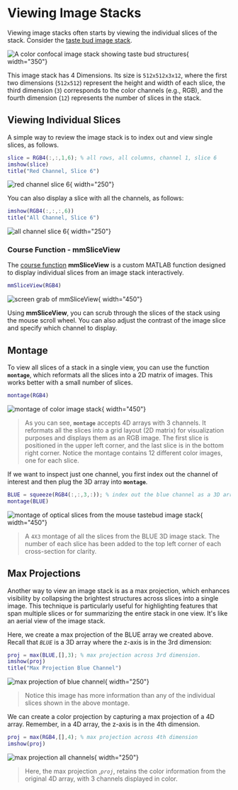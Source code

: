 # Viewing Image Stacks

Viewing image stacks often starts by viewing the individual slices of the stack.  Consider the [taste bud image stack](volumeLoadingMicroscopy.md).

![A color confocal image stack showing taste bud structures](images/image-stack-tastebud-color.png){ width="350"}

This image stack has 4 Dimensions. Its size is `512x512x3x12`, where the first two dimensions (`512x512`) represent the height and width of each slice, the third dimension (`3`) corresponds to the color channels (e.g., RGB), and the fourth dimension (`12`) represents the number of slices in the stack.

## Viewing Individual Slices

A simple way to review the image stack is to index out and view single slices, as follows.

```matlab linenums="1" title="Display single channel slice"
slice = RGB4(:,:,1,6); % all rows, all columns, channel 1, slice 6
imshow(slice)
title("Red Channel, Slice 6")
```

![red channel slice 6](images/image-stack-red-ch-slice-6.png){ width="250"}

You can also display a slice with all the channels, as follows:

```matlab linenums="1" title="Display slice in color"
imshow(RGB4(:,:,:,6))
title("All Channel, Slice 6")
```

![all channel slice 6](images/image-stack-all-ch-slice-6.png){ width="250"}

### Course Function - mmSliceView

The [course function](../reference/courseFunctions.md) **mmSliceView** is a custom MATLAB function designed to display individual slices from an image stack interactively.

```matlab linenums="1" title="mmSliceView"
mmSliceView(RGB4)
```

![screen grab of mmSliceView](images/mmSliceView-RGB4.png){ width="450"}

Using **mmSliceView**, you can scrub through the slices of the stack using the mouse scroll wheel. You can also adjust the contrast of the image slice and specify which channel to display.

## Montage

To view all slices of a stack in a single view, you can use the function **`montage`**, which reformats all the slices into a 2D matrix of images. This works better with a small number of slices.

```matlab linenums="1" title="Display Montage"
montage(RGB4)
```

![montage of color image stack](images/image-stack-montage-color.png){ width="450"}

>As you can see, **`montage`** accepts 4D arrays with 3 channels. It reformats all the slices into a grid layout (2D matrix) for visualization purposes and displays them as an RGB image. The first slice is positioned in the upper left corner, and the last slice is in the bottom right corner. Notice the montage contains 12 different color images, one for each slice.

If we want to inspect just one channel, you first index out the channel of interest and then plug the 3D array into **`montage`**.

```matlab linenums="1" title="View Blue Channel as a montage"
BLUE = squeeze(RGB4(:,:,3,:)); % index out the blue channel as a 3D array
montage(BLUE)
```

![montage of optical slices from the mouse tastebud image stack](images/image-stack-montage-grayscale.png){ width="450"}

>A `4X3` montage of all the slices from the BLUE 3D image stack. The number of each slice has been added to the top left corner of each cross-section for clarity.

## Max Projections

Another way to view an image stack is as a max projection, which enhances visibility by collapsing the brightest structures across slices into a single image. This technique is particularly useful for highlighting features that span multiple slices or for summarizing the entire stack in one view.  It's like an aerial view of the image stack.

Here, we create a max projection of the BLUE array we created above. Recall that *`BLUE`* is a 3D array where the z-axis is in the 3rd dimension:

```matlab linenums="1" title="Max Projection of a 3D array"
proj = max(BLUE,[],3); % max projection across 3rd dimension.
imshow(proj)
title("Max Projection Blue Channel")
```

![max projection of blue channel](images/image-stack-max-proj-blue.png){ width="250"}

>Notice this image has more information than any of the individual slices shown in the above montage.

We can create a color projection by capturing a max projection of a 4D array. Remember, in a 4D array, the z-axis is in the 4th dimension.

```matlab linenums="1" title="Max Projection of a 4D array"
proj = max(RGB4,[],4); % max projection across 4th dimension
imshow(proj)
```

![max projection all channels](images/image-stack-max-proj-all.png){ width="250"}

>Here, the max projection ,*`proj`*, retains the color information from the original 4D array, with 3 channels displayed in color.
